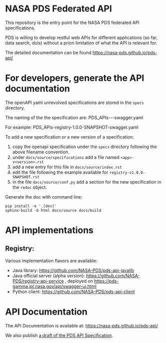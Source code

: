 # NASA PDS Federated API

This repository is the entry point for the NASA PDS federated API specifications.

PDS is willing to develop restful web APIs for different applications (so far, data search, dois) without a priori limitation of what the API is relevant for.

The detailed documentation can be found https://nasa-pds.github.io/pds-api/


# For developers, generate the API documentation

The openAPI yaml unrevolved specifications are stored in the `specs` directory.

The naming of the the specification are:
    PDS_APIs-<application>-<version>-swagger.yaml

For example:
    PDS_APIs-registry-1.0.0-SNAPSHOT-swagger.yaml
    
To add a new specification or a new version of a specification:

1. copy the openapi specification under the `specs` directory following the above filename convention.
2. under `docs/source/specifications` add a file named `<app>-v<version>.rst`
3. add a new entry for this file in `docs/source/index.rst`
4. edit the file following the example available for `registry-v1.0.0-SNAPSHOT.rst`
5. in the file `docs/source/conf.py` add a section for the new specification in the `redoc` object.



Generate the doc with command line:

    pip install -e '.[dev]'
    sphinx-build -b html docs/source docs/build







# API implementations 

## Registry:

Various implementation flavors are available:

-   Java library: https://github.com/NASA-PDS/pds-api-javalib
-   Java official server (alpha version): https://github.com/NASA-PDS/registry-api-service , deployed on https://pds-gamma.jpl.nasa.gov/api/swagger-ui.html
-   Python client: https://github.com/NASA-PDS/pds-api-client


# API Documentation 

The API Documentation is available at: https://nasa-pds.github.io/pds-api/

We also publish [a draft of the PDS API Specification](https://docs.google.com/document/d/16d0MVh48bFLvWsa5-B_Hy-cby1rGWdnNojWOJpUcOvA/edit#heading=h.3pbz9ppxrxvr).


